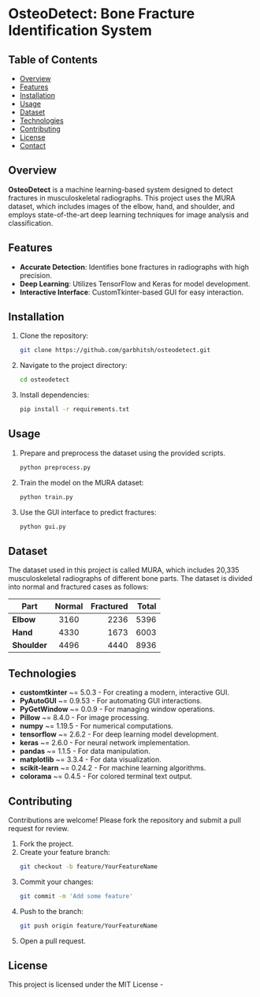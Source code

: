# OsteoDetect: Bone Fracture Identification System

## Table of Contents
- [Overview](#overview)
- [Features](#features)
- [Installation](#installation)
- [Usage](#usage)
- [Dataset](#dataset)
- [Technologies](#technologies)
- [Contributing](#contributing)
- [License](#license)
- [Contact](#contact)

## Overview
**OsteoDetect** is a machine learning-based system designed to detect fractures in musculoskeletal radiographs. This project uses the MURA dataset, which includes images of the elbow, hand, and shoulder, and employs state-of-the-art deep learning techniques for image analysis and classification.

## Features
- **Accurate Detection**: Identifies bone fractures in radiographs with high precision.
- **Deep Learning**: Utilizes TensorFlow and Keras for model development.
- **Interactive Interface**: CustomTkinter-based GUI for easy interaction.

## Installation
1. Clone the repository:
    ```bash
    git clone https://github.com/garbhitsh/osteodetect.git
    ```
2. Navigate to the project directory:
    ```bash
    cd osteodetect
    ```
3. Install dependencies:
    ```bash
    pip install -r requirements.txt
    ```

## Usage
1. Prepare and preprocess the dataset using the provided scripts.
    ```bash
    python preprocess.py
    ```
2. Train the model on the MURA dataset:
    ```bash
    python train.py
    ```
3. Use the GUI interface to predict fractures:
    ```bash
    python gui.py
    ```

## Dataset
The dataset used in this project is called MURA, which includes 20,335 musculoskeletal radiographs of different bone parts. The dataset is divided into normal and fractured cases as follows:

| **Part**     | **Normal** | **Fractured** | **Total** |
|--------------|:----------:|--------------:|----------:|
| **Elbow**    |    3160    |          2236 |      5396 |
| **Hand**     |    4330    |          1673 |      6003 |
| **Shoulder** |    4496    |          4440 |      8936 |

## Technologies
- **customtkinter** ~= 5.0.3 - For creating a modern, interactive GUI.
- **PyAutoGUI** ~= 0.9.53 - For automating GUI interactions.
- **PyGetWindow** ~= 0.0.9 - For managing window operations.
- **Pillow** ~= 8.4.0 - For image processing.
- **numpy** ~= 1.19.5 - For numerical computations.
- **tensorflow** ~= 2.6.2 - For deep learning model development.
- **keras** ~= 2.6.0 - For neural network implementation.
- **pandas** ~= 1.1.5 - For data manipulation.
- **matplotlib** ~= 3.3.4 - For data visualization.
- **scikit-learn** ~= 0.24.2 - For machine learning algorithms.
- **colorama** ~= 0.4.5 - For colored terminal text output.

## Contributing
Contributions are welcome! Please fork the repository and submit a pull request for review.

1. Fork the project.
2. Create your feature branch:
    ```bash
    git checkout -b feature/YourFeatureName
    ```
3. Commit your changes:
    ```bash
    git commit -m 'Add some feature'
    ```
4. Push to the branch:
    ```bash
    git push origin feature/YourFeatureName
    ```
5. Open a pull request.

## License
This project is licensed under the MIT License -


